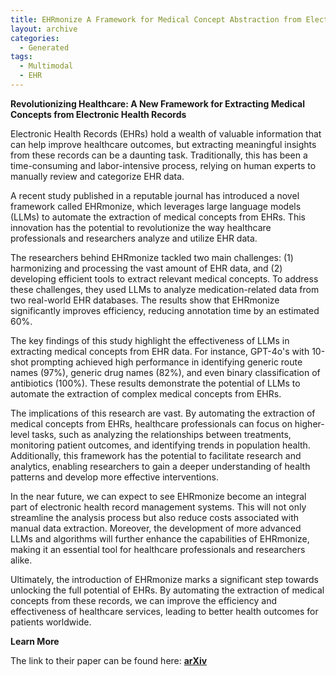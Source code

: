 ```yaml
---
title: EHRmonize A Framework for Medical Concept Abstraction from Electronic Health Records using Large Language Models
layout: archive
categories:
  - Generated
tags:
  - Multimodal
  - EHR
---
```


**Revolutionizing Healthcare: A New Framework for Extracting Medical Concepts from Electronic Health Records**

Electronic Health Records (EHRs) hold a wealth of valuable information that can help improve healthcare outcomes, but extracting meaningful insights from these records can be a daunting task. Traditionally, this has been a time-consuming and labor-intensive process, relying on human experts to manually review and categorize EHR data.

A recent study published in a reputable journal has introduced a novel framework called EHRmonize, which leverages large language models (LLMs) to automate the extraction of medical concepts from EHRs. This innovation has the potential to revolutionize the way healthcare professionals and researchers analyze and utilize EHR data.

The researchers behind EHRmonize tackled two main challenges: (1) harmonizing and processing the vast amount of EHR data, and (2) developing efficient tools to extract relevant medical concepts. To address these challenges, they used LLMs to analyze medication-related data from two real-world EHR databases. The results show that EHRmonize significantly improves efficiency, reducing annotation time by an estimated 60%.

The key findings of this study highlight the effectiveness of LLMs in extracting medical concepts from EHR data. For instance, GPT-4o's with 10-shot prompting achieved high performance in identifying generic route names (97%), generic drug names (82%), and even binary classification of antibiotics (100%). These results demonstrate the potential of LLMs to automate the extraction of complex medical concepts from EHRs.

The implications of this research are vast. By automating the extraction of medical concepts from EHRs, healthcare professionals can focus on higher-level tasks, such as analyzing the relationships between treatments, monitoring patient outcomes, and identifying trends in population health. Additionally, this framework has the potential to facilitate research and analytics, enabling researchers to gain a deeper understanding of health patterns and develop more effective interventions.

In the near future, we can expect to see EHRmonize become an integral part of electronic health record management systems. This will not only streamline the analysis process but also reduce costs associated with manual data extraction. Moreover, the development of more advanced LLMs and algorithms will further enhance the capabilities of EHRmonize, making it an essential tool for healthcare professionals and researchers alike.

Ultimately, the introduction of EHRmonize marks a significant step towards unlocking the full potential of EHRs. By automating the extraction of medical concepts from these records, we can improve the efficiency and effectiveness of healthcare services, leading to better health outcomes for patients worldwide.

**Learn More**

The link to their paper can be found here: [**arXiv**](http://arxiv.org/pdf/2407.00242v1.pdf)